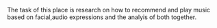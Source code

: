 The task of this place is research on how to recommend and play music based on facial,audio expressions and the analyis of both together.
